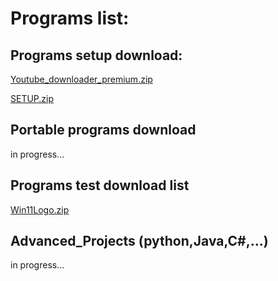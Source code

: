 # Programs list:

## Programs setup download:
[Youtube_downloader_premium.zip](https://github.com/RunkangChen/Programs/files/10195075/Youtube_downloader_premium.zip)

[SETUP.zip](https://github.com/RunkangChen/Programs/files/10197334/SETUP.zip)
## Portable programs download
in progress...
## Programs test download list
[Win11Logo.zip](https://github.com/RunkangChen/Programs/files/10179009/Win11Logo.zip)
## Advanced_Projects (python,Java,C#,...)
in progress...


